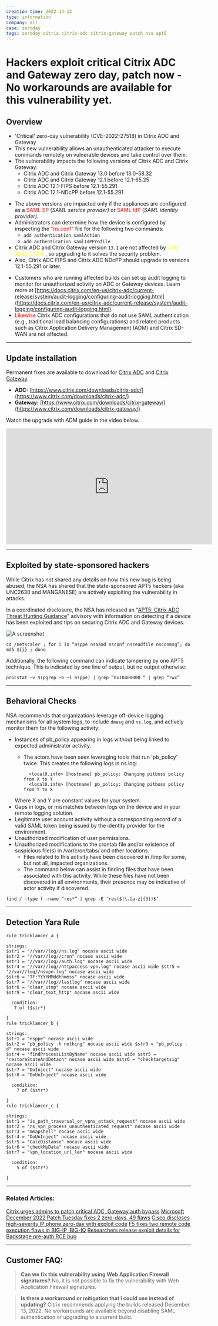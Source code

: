 ```yaml
---
creation time: 2022-14-12
type: information
company: all
case: zeroday
tags: zeroday citrix citrix-adc citrix-gateway patch nsa apt5
---
```


# Hackers exploit critical Citrix ADC and Gateway zero day, patch now - No workarounds are available for this vulnerability yet.

## Overview

* 'Critical' zero-day vulnerability (CVE-2022-27518) in Citrix ADC and Gateway
* This new vulnerability allows an unauthenticated attacker to execute commands remotely on vulnerable devices and take control over them.
* The vulnerability impacts the following versions of Citrix ADC and Citrix Gateway:
	-   Citrix ADC and Citrix Gateway 13.0 before 13.0-58.32
	-   Citrix ADC and Citrix Gateway 12.1 before 12.1-65.25
	-   Citrix ADC 12.1-FIPS before 12.1-55.291
	-   Citrix ADC 12.1-NDcPP before 12.1-55.291
- The above versions are impacted only if the appliances are configured as a <font color="red">SAML SP</font> (_SAML service provider)_ or <font color="red">SAML IdP</font> (_SAML identity provider)_.
- Administrators can determine how the device is configured by inspecting the <font color="red">"ns.conf"</font> file for the following two commands:
	- `add authentication samlAction`
	- `add authentication samlIdPProfile`
- Citrix ADC and Citrix Gateway version `13.1` are not affected by <font color="yellow">CVE-2022-27518</font> , so upgrading to it solves the security problem.
- Also, Citrix ADC FIPS and Citrix ADC NDcPP should upgrade to versions 12.1-55.291 or later.

* Customers who are running affected builds can set up audit logging to monitor for unauthorized activity on ADC or Gateway devices. Learn more at [https://docs.citrix.com/en-us/citrix-adc/current-release/system/audit-logging/configuring-audit-logging.html](https://docs.citrix.com/en-us/citrix-adc/current-release/system/audit-logging/configuring-audit-logging.html).
* <font color="red">Likewise</font> Citrix ADC configurations that do not use SAML authentication (e.g., traditional load balancing configurations) and related products such as Citrix Application Delivery Management (ADM) and Citrix SD-WAN are not affected.

---

## Update installation
Permanent fixes are available to download for [Citrix ADC](https://www.citrix.com/downloads/citrix-adc/) and [Citrix Gateway](https://www.citrix.com/downloads/citrix-gateway/).

-   **ADC:** [https://www.citrix.com/downloads/citrix-adc/](https://www.citrix.com/downloads/citrix-adc/)
-   **Gateway:** [https://www.citrix.com/downloads/citrix-gateway/](https://www.citrix.com/downloads/citrix-gateway/)

Watch the upgrade with ADM guide in the video below.

<iframe width="560" height="315" src="https://www.youtube.com/embed/aKcWZPcbTjo" title="YouTube video player" frameborder="0" allow="accelerometer; autoplay; clipboard-write; encrypted-media; gyroscope; picture-in-picture" allowfullscreen></iframe>

---

## Exploited by state-sponsored hackers

While Citrix has not shared any details on how this new bug is being abused, the NSA has shared that the state-sponsored APT5 hackers (aka UNC2630 and MANGANESE) are actively exploiting the vulnerability in attacks.

In a coordinated disclosure, the NSA has released an "[APT5: Citrix ADC Threat Hunting Guidance](https://media.defense.gov/2022/Dec/13/2003131586/-1/-1/0/CSA-APT5-CITRIXADC-V1.PDF)" advisory with information on detecting if a device has been exploited and tips on securing Citrix ADC and Gateway devices.

![A screenshot](/assets/pictures/1.png)

```shell
cd /netscaler ; for i in “nsppe nsaaad nsconf nsreadfile nsconmsg”; do md5 ${i} ; done
```

Additionally, the following command can indicate tampering by one APT5 technique. This is indicated by one line of output, but no output otherwise:

```shell
procstat –v $(pgrep –o –i nsppe) | grep “0x10400000 “ | grep “rwx”
```

---

## Behavioral Checks

NSA recommends that organizations leverage off-device  logging mechanisms for all system logs, to include `dmesg` and `ns.log`, and actively  
monitor them for the following activity:

-   Instances of pb_policy appearing in logs without being linked to expected administrator activity.
	- The actors have been seen leveraging tools that run 'pb_policy' twice. This creates the following logs in ns.log:
    
		    <local0.info> [hostname] pb_policy: Changing pitboss policy from X to Y 
		    <local0.info> [hostname] pb_policy: Changing pitboss policy from Y to X
    
    Where X and Y are constant values for your system.
-   Gaps in logs, or mismatches between logs on the device and in your remote logging solution.
-  Legitimate user account activity without a corresponding record of a valid SAML token being issued by the identity provider for the environment.
-  Unauthorized modification of user permissions.
-  Unauthorized modifications to the crontab file and/or existence of suspicious file(s) in /var/cron/tabs/ and other locations.
    -   Files related to this activity have been discovered in /tmp for some, but not all, impacted organizations. 
    -  The command below can assist in finding files that have been associated with this activity. While these files have not been discovered in all environments, their presence may be indicative of actor activity if discovered.


```shell
find / -type f -name “res*” | grep -E ‘res($|\.[a-z]{3})$’
```

---

## Detection Yara Rule

```yara
rule tricklancer_a {

strings:  
$str1 = "//var//log//ns.log" nocase ascii wide  
$str2 = "//var//log//cron" nocase ascii wide  
$str3 = "//var//log//auth.log" nocase ascii wide  
$str4 = "//var//log//httpaccess-vpn.log" nocase ascii wide $str5 = "//var//log//nsvpn.log" nocase ascii wide  
$str6 = "TF:YYYYMMddhhmmss" nocase ascii wide  
$str7 = "//var//log//lastlog" nocase ascii wide  
$str8 = "clear_utmp" nocase ascii wide  
$str9 = "clear_text_http" nocase ascii wide

  condition:
   7 of ($str*)

}
rule tricklancer_b {

strings:  
$str1 = "nsppe" nocase ascii wide  
$str2 = "pb_policy -h nothing" nocase ascii wide $str3 = "pb_policy -d" nocase ascii wide  
$str4 = "findProcessListByName" nocase ascii wide $str5 = "restoreStateAndDetach" nocase ascii wide $str6 = "checktargetsig" nocase ascii wide  
$str7 = "DoInject" nocase ascii wide  
$str8 = "DoUnInject" nocase ascii wide

  condition:
    7 of ($str*)

}
rule tricklancer_c {

strings:  
$str1 = "is_path_traversal_or_vpns_attack_request" nocase ascii wide $str2 = "ns_vpn_process_unauthenticated_request" nocase ascii wide $str3 = "mmapshell" nocase ascii wide  
$str4 = "DoUnInject" nocase ascii wide  
$str5 = "CalcDistanse" nocase ascii wide  
$str6 = "checkMyData" nocase ascii wide  
$str7 = "vpn_location_url_len" nocase ascii wide

  condition:
    5 of ($str*)

}
```

---

### Related Articles:
[Citrix urges admins to patch critical ADC, Gateway auth bypass](https://www.bleepingcomputer.com/news/security/citrix-urges-admins-to-patch-critical-adc-gateway-auth-bypass/)
[Microsoft December 2022 Patch Tuesday fixes 2 zero-days, 49 flaws](https://www.bleepingcomputer.com/news/microsoft/microsoft-december-2022-patch-tuesday-fixes-2-zero-days-49-flaws/)
[Cisco discloses high-severity IP phone zero-day with exploit code](https://www.bleepingcomputer.com/news/security/cisco-discloses-high-severity-ip-phone-zero-day-with-exploit-code/)
[F5 fixes two remote code execution flaws in BIG-IP, BIG-IQ](https://www.bleepingcomputer.com/news/security/f5-fixes-two-remote-code-execution-flaws-in-big-ip-big-iq/)
[Researchers release exploit details for Backstage pre-auth RCE bug](https://www.bleepingcomputer.com/news/security/researchers-release-exploit-details-for-backstage-pre-auth-rce-bug/)

---
## Customer FAQ:

> **Can we fix this vulnerability using Web Application Firewall signatures?**
   No, it is not possible to fix the vulnerability with Web Application Firewall signatures.

> **Is there a workaround or mitigation that I could use instead of updating?**
   Citrix recommends applying the builds released December 13, 2022. No workarounds are available beyond disabling SAML authentication or upgrading to a current build.
